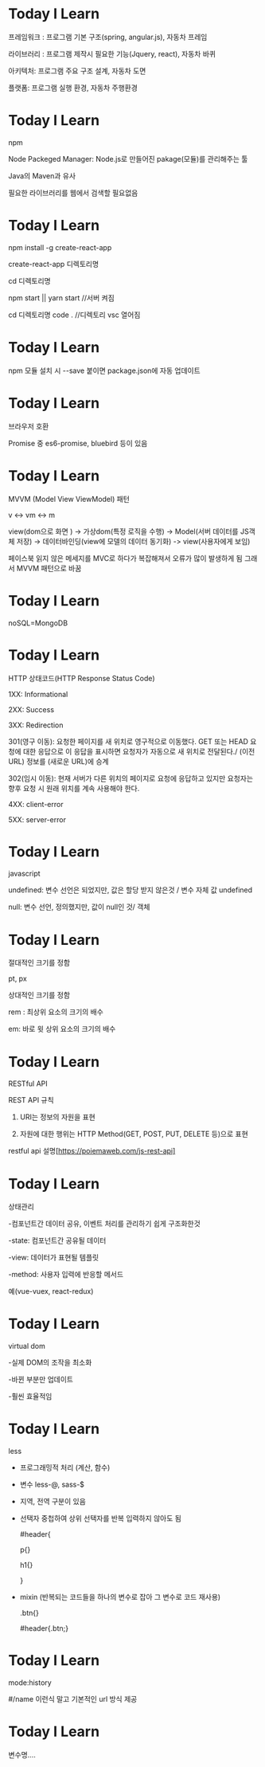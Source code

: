 # Today I Learn

프레임워크 : 프로그램 기본 구조(spring, angular.js), 자동차 프레임 

라이브러리 : 프로그램 제작시 필요한 기능(Jquery, react), 자동차 바퀴

아키텍처: 프로그램 주요 구조 설계, 자동차 도면

플랫폼: 프로그램 실행 환경, 자동차 주행환경


# Today I Learn

npm 

Node Packeged Manager: Node.js로 만들어진 pakage(모듈)를 관리해주는 툴

Java의 Maven과 유사

필요한 라이브러리를 웹에서 검색할 필요없음


# Today I Learn

npm install -g create-react-app

create-react-app 디렉토리명

cd 디렉토리명

npm start || yarn start  //서버 켜짐

cd 디렉토리명 code . //디렉토리 vsc 열어짐


# Today I Learn

npm 모듈 설치 시 --save 붙이면 package.json에 자동 업데이트


# Today I Learn

브라우저 호환

Promise 중 es6-promise, bluebird 등이 있음


# Today I Learn

MVVM (Model View ViewModel) 패턴

v <-> vm <-> m

view(dom으로 화면 ) -> 가상dom(특정 로직을 수행) -> Model(서버 데이터를 JS객체 저장) -> 데이터바인딩(view에 모델의 데이터 동기화) -> view(사용자에게 보임)

페이스북 읽지 않은 메세지를 MVC로 하다가 복잡해져서 오류가 많이 발생하게 됨 그래서 MVVM 패턴으로 바꿈


# Today I Learn

noSQL=MongoDB


# Today I Learn

HTTP 상태코드(HTTP Response Status Code)

1XX: Informational

2XX: Success

3XX: Redirection

301(영구 이동): 요청한 페이지를 새 위치로 영구적으로 이동했다. GET 또는 HEAD 요청에 대한 응답으로 이 응답을 표시하면 요청자가 자동으로 새 위치로 전달된다./ (이전 URL) 정보를 (새로운 URL)에 승계

302(임시 이동): 현재 서버가 다른 위치의 페이지로 요청에 응답하고 있지만 요청자는 향후 요청 시 원래 위치를 계속 사용해야 한다.

4XX: client-error

5XX: server-error


# Today I Learn

javascript

undefined: 변수 선언은 되었지만, 값은 할당 받지 않은것 / 변수 자체 값 undefined

null: 변수 선언, 정의했지만, 값이 null인 것/ 객체


# Today I Learn

절대적인 크기를 정함

pt, px

상대적인 크기를 정함

rem : 최상위 요소의 크기의 배수

em: 바로 윗 상위 요소의 크기의 배수

# Today I Learn

RESTful API

REST API 규칙

1. URI는 정보의 자원을 표현

2. 자원에 대한 행위는 HTTP Method(GET, POST, PUT, DELETE 등)으로 표현

restful api 설명[https://poiemaweb.com/js-rest-api]


# Today I Learn

상태관리

-컴포넌트간 데이터 공유, 이벤트 처리를 관리하기 쉽게 구조화한것

-state: 컴포넌트간 공유될 데이터

-view: 데이터가 표현될 템플릿

-method: 사용자 입력에 반응할 메서드

예(vue-vuex, react-redux)

# Today I Learn

virtual dom

-실제 DOM의 조작을 최소화

-바뀐 부분만 업데이트

-훨씬 효율적임


# Today I Learn

less

- 프로그래밍적 처리 (계산, 함수)

- 변수 less-@, sass-$

- 지역, 전역 구분이 있음

- 선택자 중첩하여 상위 선택자를 반복 입력하지 않아도 됨
  
   #header{
 
    p{}
    
    h1{}
    
   }

- mixin (반복되는 코드들을 하나의 변수로 잡아 그 변수로 코드 재사용)

  .btn{}
  
  #header{.btn;}


# Today I Learn

mode:history

#/name 이런식 말고 기본적인 url 방식 제공


# Today I Learn

변수명....

